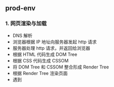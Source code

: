 ## prod-env

### 1. 网页渲染与加载

- DNS 解析
-  浏览器根据 IP 地址向服务器发起 http 请求
- 服务器处理 http 请求，并返回给浏览器
- 根据 HTML 代码生成 DOM Tree
- 根据 CSS 代码生成 CSSOM
- 将 DOM Tree 和 CSSOM 整合形成 Render Tree
- 根据 Render Tree 渲染页面
- 遇到 <script> 暂停渲染，优先加载并执行 js 代码，完成再继续
- 直至把 Render Tree 渲染完成

### 2. window.onload 与 DOMContentLoaded

- window.onload 需要页面的所有资源全部加载完才会执行
- DOMContentLoaded 在 DOM 渲染完即可执行，此时，图片与视频等文件可以不用加载完成 

```html
<div>
    <img id="img" src="www.example.com/image">
</div>
```

```js
const img = document.getElementById('img')
img.onload = function() {
    console.log('img loaded')
}
window.addEventListener('load', function() {
    console.log('window loaded')
})

document.addEventListener('DOMContentLoaded', function() {
    console.log('dom content loaded')
})

// 1. dom content loaded  2. img loaded  3. window loaded
```

### 3. 性能优化

- 使用内存与缓存

  ```js
  //  静态资源加 hash 后缀，根据文件内容计算 hash
  module.exports = {
      mode: 'production',
      entry: path.join(__dirname, 'src', 'index'),
      output: {
          filename: 'bundle.[contenthash].js',
          path: path.join(__dirname, 'dist')
      }
  }
  ```

- 减少 CPU 计算量，减少网络加载耗时

- 加载更快：可以减少资源体积，比如压缩代码。可以减少访问次数，比如合并代码，SSR 服务端渲染

  可以使用 CDN 进行加速

- 渲染更快：图片懒加载，上滑加载更多，对 DOM 操作进行优化，节流，防抖

  ```html
  <img id='img' src='preview.png' data-realsrc='abc.png'/>
  <script type="text/javascript">
      let img = document.getElemnetById('img')
      img.src = img.getAttribute('data=realsrc')
  </script>
  ```


#### 4. 节流与防抖

- 节流  

  ```js
  const div = document.getElementById('div')
  
  function throttle(fn, delay = 100) {
      let timer = null
      
      return function() {
          if (timer) {
              return
          }
          
          timer = setTimeout(() => {
              fn.apply(this, arguments)
              timer = null
          }, delay)
      }
  }
  
  div.addEventListener('drag', throttle(function(e) {
      console.log(e.offsetX, e.offsetY)
  }))
  ```

- 防抖

  ```js
  const input = document.getElementById('input')
  
  function debounce(fn, delay = 500) {
      let timer = null
      
      return function() {
          if (timer) {
              clearTimeout(timer)
          }
          
          timer = setTimeout(() => {
              fn.apply(this, arguments)
              timer = null
          }, delay)
      }
  }
  
  input.addEventListener('keyup', debounce((e) => {
      // ToDo
      console.log(e.target)
  }, 600))
  ```


#### 5. Web 安全

- XSS 跨站请求攻击

  例如博客网站，攻击者在文章中植入一段脚本，比如获取文章阅读者的 cookie。

  ```js
  段落...
  <script>alert(document.cookie)</script>
  段落...
  ```

  预防措施：可以将 < 和 > 进行转义。预防 XSS 攻击。npm 上有类似的第三方库：XSS

- XSRF 跨站请求伪造

  简单的 XSRF 场景。有一个购物链接：fakeMall.com/pay?id=bigToy 该链接没有使用校验，一经点击就自动请求。

  ```html
  <img src="fakeMall.com/pay?id=bigToy"/>
  ```

  img 标签无跨域限制，可以实现 XSRF 攻击。只要阅读者点击链接，加载到该 img 标签。

  预防：使用 post 接口，增加验证码，例如密码，短信验证码，指纹等。

